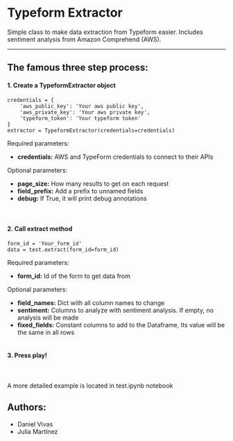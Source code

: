 # Typeform Extractor

Simple class to make data extraction from Typeform easier. Includes sentiment analysis from Amazon Comprehend (AWS).

***

## The famous three step process:
#### 1. Create a TypeformExtractor object
    credentials = {
        'aws_public_key': 'Your aws public key',
        'aws_private_key': 'Your aws private key',
        'typeform_token': 'Your typeform token'
    }
    extractor = TypeformExtractor(credentials=credentials)

Required parameters:
- **credentials:** AWS and TypeForm credentials to connect to their APIs

Optional parameters:
- **page_size:** How many results to get on each request
- **field_prefix:** Add a prefix to unnamed fields
- **debug:** If True, it will print debug annotations
<br/><br/><br/>

#### 2. Call extract method
    form_id = 'Your_form_id'
    data = test.extract(form_id=form_id)

Required parameters:
- **form_id:** Id of the form to get data from

Optional parameters:
- **field_names:** Dict with all column names to change
- **sentiment:** Columns to analyze with sentiment analysis. If empty, no analysis will be made
- **fixed_fields:** Constant columns to add to the Dataframe, Its value will be the same in all rows
<br/><br/>

#### 3. Press play!
<br/><br/>
A more detailed example is located in test.ipynb notebook

## Authors:
- Daniel Vivas
- Julia Martínez

